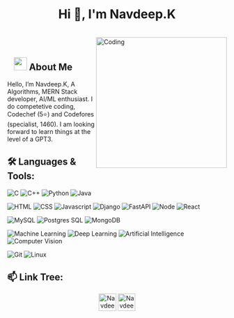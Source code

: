 <h1 align="center">Hi 👋, I'm Navdeep.K</h1>

</br>
<img align="right" alt="Coding" width="300" src="https://media.giphy.com/media/RbDKaczqWovIugyJmW/giphy.gif">
</br>

## &nbsp; &nbsp;<img src="https://media.giphy.com/media/WUlplcMpOCEmTGBtBW/giphy.gif" width="30"> **About Me**

Hello, I’m Navdeep.K, A Algorithms, MERN Stack developer, AI/ML enthusiast. I do competetive coding, Codechef (5⭐) and Codefores (specialist, 1460). I am looking forward to learn things at the level of a GPT3.

## 🛠️ **Languages & Tools:**

![C](https://img.shields.io/badge/c%20-%2300599C.svg?&style=for-the-badge&logo=c%2B%2B&ogoColor=white)
![C++](https://img.shields.io/badge/c++%20-%2300599C.svg?&style=for-the-badge&logo=c%2B%2B&ogoColor=white)
![Python](https://img.shields.io/badge/-Python-red?style=for-the-badge&logo=python)
![Java](https://img.shields.io/badge/-Java-ffb400?style=for-the-badge&logo=java&logoColor=ffff3f)

![HTML](https://img.shields.io/badge/html%20-%23E34F26.svg?&style=for-the-badge&logo=html5&logoColor=white)
![CSS](https://img.shields.io/badge/css%20-%231572B6.svg?&style=for-the-badge&logo=css3&logoColor=white)
![Javascript](https://img.shields.io/badge/-Javascript-ffb400?style=for-the-badge&logo=javascript&logoColor=ffff3f)
![Django](https://img.shields.io/badge/-Django-blue?style=for-the-badge&logo=django)
![FastAPI](https://img.shields.io/badge/-FastAPI-blue?style=for-the-badge&logo=FastAPI)
![Node](https://img.shields.io/badge/-NodeJS-green?style=for-the-badge&logo=NodeJS)
![React](https://img.shields.io/badge/-ReactJS-red?style=for-the-badge&logo=ReactJS)

![MySQL](https://img.shields.io/badge/-MySQL-white?style=for-the-badge&logo=mysql)
![Postgres SQL](https://img.shields.io/badge/-Postgres-white?style=for-the-badge&logo=postgres-sql)
![MongoDB](https://img.shields.io/badge/-MongoDB-gray?style=for-the-badge&logo=MongoDB)

![Machine Learning](https://img.shields.io/badge/ML%20-%2360799C.svg?&style=for-the-badge&logo=Machine%20Learning&ogoColor=white)
![Deep Learning](https://img.shields.io/badge/DL%20-%23F0509C.svg?&style=for-the-badge&logo=DL)
![Artificial Intelligence](https://img.shields.io/badge/AI%20-%2FFF000C.svg?&style=for-the-badge&logo=AI)
![Computer Vision](https://img.shields.io/badge/OpenCV%20-%2FFF000C.svg?&style=for-the-badge&logo=OpenCV)

![Git](https://img.shields.io/badge/git%20-%23F05033.svg?&style=for-the-badge&logo=git&logoColor=white)
![Linux](https://img.shields.io/badge/-linux-772953?style=for-the-badge&logo=linux)


## 📫 **Link Tree:**
<p align="center">
<a href="https://www.linkedin.com/in/navdeep-k-471524194/" target="blank"><img align="center" src="https://cdn.jsdelivr.net/npm/simple-icons@3.0.1/icons/linkedin.svg" alt="Navdeep.K" height="40" width="40" /></a>
<a href="mailto:navdeep152002@gmail.com" target="blank"><img align="center" src="https://cdn.jsdelivr.net/npm/simple-icons@3.0.1/icons/gmail.svg" alt="Navdeep.K" height="40" width="40" /></a>
